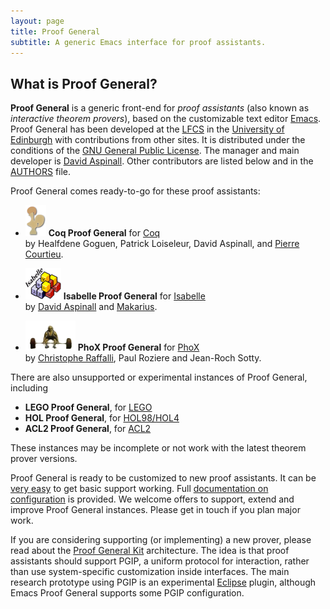 ```yaml
---
layout: page
title: Proof General
subtitle: A generic Emacs interface for proof assistants.
---
```


## What is Proof General?

**Proof General** is a generic front-end for *proof assistants* (also
known as *interactive theorem provers*), based on the customizable text
editor [Emacs](http://www.emacswiki.org). Proof General has been
developed at the [LFCS](http://www.lfcs.informatics.ed.ac.uk/) in the
[University of Edinburgh](http://www.ed.ac.uk/) with contributions from
other sites. It is distributed under the conditions of the [GNU General
Public License](http://www.gnu.org/licenses/gpl-2.0.html). The manager
and main developer is [David
Aspinall](http://homepages.inf.ed.ac.uk/da). Other contributors are
listed below and in the [AUTHORS](/AUTHORS) file.

Proof General comes ready-to-go for these proof assistants:

- [![Coq logo](img/coq.png)](https://coq.inria.fr/)
  **Coq Proof General** for [Coq](https://coq.inria.fr/)  
  by Healfdene Goguen, Patrick Loiseleur, David Aspinall, and [Pierre Courtieu](http://cedric.cnam.fr/~courtiep/).

- [![Isabelle logo](img/isabelle.png)](http://www.cl.cam.ac.uk/Research/HVG/Isabelle/)
  **Isabelle Proof General** for [Isabelle](http://www.cl.cam.ac.uk/Research/HVG/Isabelle/)  
  by [David Aspinall](http://homepages.inf.ed.ac.uk/da) and [Makarius](http://www.lri.fr/~wenzel).

- [![PhoX logo](img/phox.png)](http://www.lama.univ-savoie.fr/~RAFFALLI/phox.html)
  **PhoX Proof General** for [PhoX](http://www.lama.univ-savoie.fr/~RAFFALLI/phox.html)  
  by [Christophe Raffalli](http://www.lama.univ-savoie.fr/~RAFFALLI), Paul Roziere and Jean-Roch Sotty.

There are also unsupported or experimental instances of Proof General,
including

-   **LEGO Proof General**,
    for [LEGO](http://www.dcs.ed.ac.uk/home/lego)
-   **HOL Proof General**,
    for [HOL98/HOL4](https://hol-theorem-prover.org/)
-   **ACL2 Proof General**,
    for [ACL2](http://www.cs.utexas.edu/users/moore/acl2)

These instances may be incomplete or not work with the latest theorem
prover versions.

Proof General is ready to be customized to new proof assistants. It can
be [very easy](https://github.com/ProofGeneral/PG/blob/master/obsolete/demoisa/demoisa-easy.el)
to get basic support working. Full [documentation on
configuration](http://proofgeneral.inf.ed.ac.uk/releases/ProofGeneral/doc/PG-adapting.pdf)
is provided. We welcome offers to support, extend and improve Proof
General instances. Please get in touch if you plan major work.

If you are considering supporting (or implementing) a new prover, please
read about the [Proof General Kit](http://proofgeneral.inf.ed.ac.uk/kit) architecture.
The idea is that proof assistants should support PGIP, a uniform protocol for
interaction, rather than use system-specific customization inside
interfaces. The main research prototype using PGIP is an experimental
[Eclipse](http://www.eclipse.org) plugin, although Emacs Proof General
supports some PGIP configuration.
